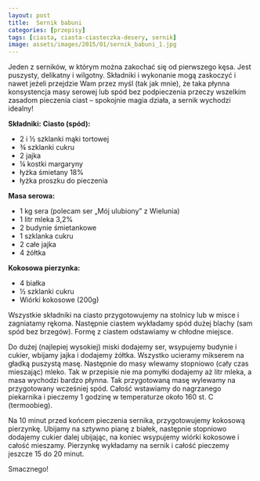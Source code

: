 ```yaml
---
layout: post
title:  Sernik babuni
categories: [przepisy]
tags: [ciasta, ciasta-ciasteczka-desery, sernik]
image: assets/images/2015/01/sernik_babuni_1.jpg
---
```

Jeden z serników, w którym można zakochać się od pierwszego kęsa. Jest puszysty, delikatny i wilgotny. Składniki i wykonanie mogą zaskoczyć i nawet jeżeli przejdzie Wam przez myśl (tak jak mnie), że taka płynna konsystencja masy serowej lub spód bez podpieczenia przeczy wszelkim zasadom pieczenia ciast – spokojnie magia działa, a sernik wychodzi idealny!

**Składniki:**
**Ciasto (spód):**
* 2 i ½ szklanki mąki tortowej
* ¾ szklanki cukru
* 2 jajka
* ¼ kostki margaryny
* łyżka śmietany 18%
* łyżka proszku do pieczenia


**Masa serowa:**
* 1 kg sera (polecam ser „Mój ulubiony” z Wielunia)
* 1 litr mleka 3,2%
* 2 budynie śmietankowe
* 1 szklanka cukru
* 2 całe jajka
* 4 żółtka


**Kokosowa pierzynka:**
* 4 białka
* ½ szklanki cukru
* Wiórki kokosowe (200g)


Wszystkie składniki na ciasto przygotowujemy na stolnicy lub w misce i zagniatamy rękoma. Następnie ciastem wykładamy spód dużej blachy (sam spód bez brzegów). Formę z ciastem odstawiamy w chłodne miejsce.

Do dużej (najlepiej wysokiej) miski dodajemy ser, wsypujemy budynie i cukier, wbijamy jajka i dodajemy żółtka. Wszystko ucieramy mikserem na gładką puszystą masę. Następnie do masy wlewamy stopniowo (cały czas mieszając) mleko. Tak w przepisie nie ma pomyłki dodajemy aż litr mleka, a masa wychodzi bardzo płynna. Tak przygotowaną masę wylewamy na przygotowany wcześniej spód. Całość wstawiamy do nagrzanego piekarnika i pieczemy 1 godzinę w temperaturze około 160 st. C (termoobieg).

Na 10 minut przed końcem pieczenia sernika, przygotowujemy kokosową pierzynkę. Ubijamy na sztywno pianę z białek, następnie stopniowo dodajemy cukier dalej ubijając, na koniec wsypujemy wiórki kokosowe i całość mieszamy. Pierzynkę wykładamy na sernik i całość pieczemy jeszcze 15 do 20 minut.

Smacznego!
    